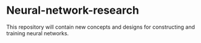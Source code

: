 # Neural-network-research
This repository will contain new concepts and designs for constructing and training neural networks.
